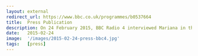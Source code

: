 ```yaml
---
layout: external
redirect_url: https://www.bbc.co.uk/programmes/b0537664
title:  Press Publication
description: On 24 February 2015, BBC Radio 4 interviewed Mariana in their programme titled Audio in Films; ‘Visual Tinnitus’ online. 
date:   2015-02-24
image:  '/images/2015-02-24-press-bbc4.jpg'
tags:   [press]
---
```

